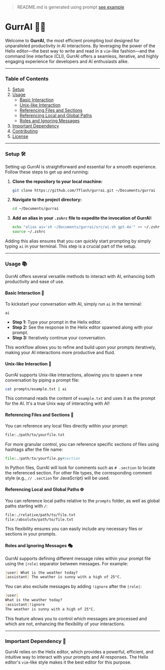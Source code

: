 > README.md is generated using prompt [see example](./prompts/readme.txt)

# GurrAI 🧠🚀

Welcome to **GurrAI**, the most efficient prompting tool designed for unparalleled productivity in AI interactions. By leveraging the power of the Helix editor—the best way to write and read in a `vim`-like fashion—and the command line interface (CLI), GurrAI offers a seamless, iterative, and highly engaging experience for developers and AI enthusiasts alike.

---

### Table of Contents

1. [Setup](#setup)
2. [Usage](#usage)
    - [Basic Interaction](#basic-interaction)
    - [Unix-like Interaction](#unix-like-interaction)
    - [Referencing Files and Sections](#referencing-files-and-sections)
    - [Referencing Local and Global Paths](#referencing-local-and-global-paths)
    - [Roles and Ignoring Messages](#roles-and-ignoring-messages)
3. [Important Dependency](#important-dependency)
4. [Contributing](#contributing)
5. [License](#license)

---

### Setup 🛠️

Setting up GurrAI is straightforward and essential for a smooth experience. Follow these steps to get up and running:

1. **Clone the repository to your local machine:**
    ```bash
    git clone https://github.com/7flash/gurrai.git ~/Documents/gurrai
    ```

2. **Navigate to the project directory:**
    ```bash
    cd ~/Documents/gurrai
    ```

3. **Add an alias in your `.zshrc` file to expedite the invocation of GurrAI:**
    ```bash
    echo "alias ai='sh ~/Documents/gurrai/src/ai.sh gpt-4o'" >> ~/.zshrc
    source ~/.zshrc
    ```

Adding this alias ensures that you can quickly start prompting by simply typing `ai` in your terminal. This step is a crucial part of the setup.

---

### Usage 📚

GurrAI offers several versatile methods to interact with AI, enhancing both productivity and ease of use.

#### Basic Interaction 💬

To kickstart your conversation with AI, simply run `ai` in the terminal:

```bash
ai
```

- **Step 1:** Type your prompt in the Helix editor.
- **Step 2:** See the response in the Helix editor spawned along with your prompt.
- **Step 3:** Iteratively continue your conversation.

This workflow allows you to refine and build upon your prompts iteratively, making your AI interactions more productive and fluid.

#### Unix-like Interaction 🐚

GurrAI supports Unix-like interactions, allowing you to spawn a new conversation by piping a prompt file:

```bash
cat prompts/example.txt | ai
```

This command reads the content of `example.txt` and uses it as the prompt for the AI. It's a true Unix way of interacting with AI!

#### Referencing Files and Sections 📁

You can reference any local files directly within your prompt:

```markdown
file:./path/to/yourfile.txt
```

For more granular control, you can reference specific sections of files using hashtags after the file name:

```python
file:./path/to/yourfile.py#section
```

In Python files, GurrAI will look for comments such as `# .section` to locate the referenced section. For other file types, the corresponding comment style (e.g., `// .section` for JavaScript) will be used.

#### Referencing Local and Global Paths 🌐

You can reference local paths relative to the `prompts` folder, as well as global paths starting with `/`:

```markdown
file:./relative/path/to/file.txt
file:/absolute/path/to/file.txt
```

This flexibility ensures you can easily include any necessary files or sections in your prompts.

#### Roles and Ignoring Messages 🎭

GurrAI supports defining different message roles within your prompt file using the `|role|` separator between messages. For example:

```markdown
|user| What is the weather today?
|assistant| The weather is sunny with a high of 25°C.
```

You can also exclude messages by adding `!ignore` after the `|role|`:

```markdown
|user|
What is the weather today?
|assistant|!ignore
The weather is sunny with a high of 25°C.
```

This feature allows you to control which messages are processed and which are not, enhancing the flexibility of your interactions.

---

### Important Dependency 🍃

GurrAI relies on the Helix editor, which provides a powerful, efficient, and intuitive way to interact with your prompts and AI responses. The Helix editor's `vim`-like style makes it the best editor for this purpose.
